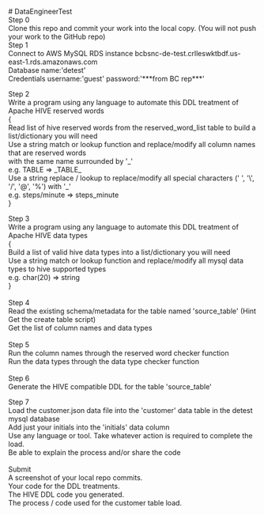 <p># DataEngineerTest<br />Step 0<br />Clone this repo and commit your work into the local copy. (You will not push your work to the GitHub repo)<br />Step 1<br />Connect to AWS MySQL RDS instance bcbsnc-de-test.crlleswktbdf.us-east-1.rds.amazonaws.com<br />Database name:'detest'<br />Credentials username:'guest' password:'***from BC rep***'</p>
<p>Step 2<br />Write a program using any language to automate this DDL treatment of Apache HIVE reserved words<br />{<br /> Read list of hive reserved words from the reserved_word_list table to build a list/dictionary you will need<br /> Use a string match or lookup function and replace/modify all column names that are reserved words<br /> with the same name surrounded by '_'<br /> e.g. TABLE =&gt; _TABLE_<br /> Use a string replace / lookup to replace/modify all special characters (' ', '\', '/', '@', '%') with '_'<br /> e.g. steps/minute =&gt; steps_minute<br />}</p>
<p>Step 3<br />Write a program using any language to automate this DDL treatment of Apache HIVE data types<br />{<br /> Build a list of valid hive data types into a list/dictionary you will need<br /> Use a string match or lookup function and replace/modify all mysql data types to hive supported types<br /> e.g. char(20) =&gt; string<br />} <br /> <br />Step 4<br /> Read the existing schema/metadata for the table named 'source_table' (Hint Get the create table script)<br /> Get the list of column names and data types<br /> <br />Step 5<br /> Run the column names through the reserved word checker function<br /> Run the data types through the data type checker function<br /> <br />Step 6<br /> Generate the HIVE compatible DDL for the table 'source_table'</p>
<p>Step 7<br /> Load the customer.json data file into the 'customer' data table in the detest mysql database<br /> Add just your initials into the 'initials' data column<br /> Use any language or tool. Take whatever action is required to complete the load. <br />Be able to explain the process and/or share the code<br /> <br />Submit<br /> A screenshot of your local repo commits.<br /> Your code for the DDL treatments.<br /> The HIVE DDL code you generated.<br /> The process / code used for the customer table load.</p>
